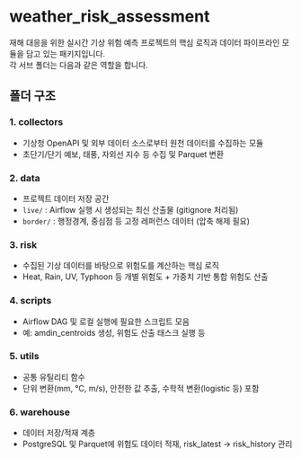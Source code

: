 # weather_risk_assessment

재해 대응을 위한 실시간 기상 위험 예측 프로젝트의 핵심 로직과 데이터 파이프라인 모듈을 담고 있는 패키지입니다.  
각 서브 폴더는 다음과 같은 역할을 합니다.

## 폴더 구조

### 1. collectors
- 기상청 OpenAPI 및 외부 데이터 소스로부터 원천 데이터를 수집하는 모듈
- 초단기/단기 예보, 태풍, 자외선 지수 등 수집 및 Parquet 변환

### 2. data
- 프로젝트 데이터 저장 공간
- `live/` : Airflow 실행 시 생성되는 최신 산출물 (gitignore 처리됨)  
- `border/` : 행정경계, 중심점 등 고정 레퍼런스 데이터 (압축 해제 필요)

### 3. risk
- 수집된 기상 데이터를 바탕으로 위험도를 계산하는 핵심 로직
- Heat, Rain, UV, Typhoon 등 개별 위험도 + 가중치 기반 통합 위험도 산출

### 4. scripts
- Airflow DAG 및 로컬 실행에 필요한 스크립트 모음
- 예: amdin_centroids 생성, 위험도 산출 태스크 실행 등

### 5. utils
- 공통 유틸리티 함수
- 단위 변환(mm, °C, m/s), 안전한 값 추출, 수학적 변환(logistic 등) 포함

### 6. warehouse
- 데이터 저장/적재 계층
- PostgreSQL 및 Parquet에 위험도 데이터 적재, risk_latest → risk_history 관리

